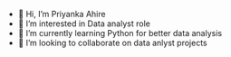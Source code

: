 - 👋 Hi, I’m Priyanka Ahire
- 👀 I’m interested in Data analyst role
- 🌱 I’m currently learning Python for better data analysis
- 💞️ I’m looking to collaborate on data anlyst projects


<!---
Priyanka-Ahire333/Priyanka-Ahire333 is a ✨ special ✨ repository because its `README.md` (this file) appears on your GitHub profile.
You can click the Preview link to take a look at your changes.
--->
